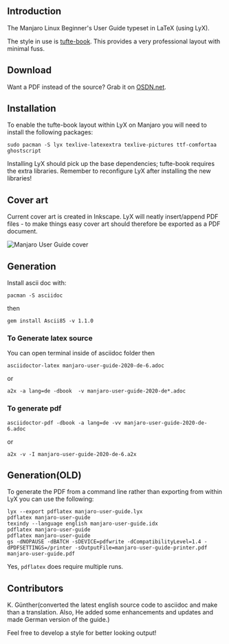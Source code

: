 ## Introduction

The Manjaro Linux Beginner's User Guide typeset in LaTeX (using LyX).

The style in use is [tufte-book](http://wiki.lyx.org/Layouts/Tufte-book). This provides a very professional layout with minimal fuss.

## Download

Want a PDF instead of the source? Grab it on [OSDN.net](https://osdn.net/projects/manjaro/storage/).

## Installation

To enable the tufte-book layout within LyX on Manjaro you will need to install the following packages:

    sudo pacman -S lyx texlive-latexextra texlive-pictures ttf-comfortaa ghostscript

Installing LyX should pick up the base dependencies; tufte-book requires the extra libraries. Remember to reconfigure LyX after installing the new libraries!

## Cover art

Current cover art is created in Inkscape. LyX will neatly insert/append PDF files - to make things easy cover art should therefore be exported as a PDF document.

![Manjaro User Guide cover](https://raw.githubusercontent.com/manjaro/manjaro-user-guide/master/cover.png)

## Generation 

Install ascii doc with:
```
pacman -S asciidoc
```
then 
```
gem install Ascii85 -v 1.1.0
```
### To Generate latex source
You can open terminal inside of asciidoc folder then
```
asciidoctor-latex manjaro-user-guide-2020-de-6.adoc
```
or
```
a2x -a lang=de -dbook  -v manjaro-user-guide-2020-de*.adoc
```
### To generate pdf
```
asciidoctor-pdf -dbook -a lang=de -vv manjaro-user-guide-2020-de-6.adoc
```
or
```
a2x -v -I manjaro-user-guide-2020-de-6.a2x
```
## Generation(OLD)

To generate the PDF from a command line rather than exporting from within LyX you can use the following:

    lyx --export pdflatex manjaro-user-guide.lyx
    pdflatex manjaro-user-guide
    texindy --language english manjaro-user-guide.idx
    pdflatex manjaro-user-guide
    pdflatex manjaro-user-guide
    gs -dNOPAUSE -dBATCH -sDEVICE=pdfwrite -dCompatibilityLevel=1.4 -dPDFSETTINGS=/printer -sOutputFile=manjaro-user-guide-printer.pdf manjaro-user-guide.pdf

Yes, ```pdflatex``` does require multiple runs.


## Contributors

K. Günther(converted the latest english source code to asciidoc and make than a translation. Also, He added some enhancements and updates and made German version of the guide.)


Feel free to develop a style for better looking output!






